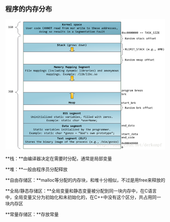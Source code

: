 ## 程序的内存分布

![image-20210710135754428](../img/image-20210710135754428.png)



**栈：**由编译器决定在需要时分配，通常是局部变量

**堆：**一般由程序员分配释放

**自由存储区：**malloc等分配的内存块，和堆十分相似，不过是用free来释放的

**全局/静态存储区：**全局变量和静态变量被分配到同一块内存中，在C语言中，全局变量又分为初始化和未初始化的，在C++中没有这个区分，共占用同一块内存区

**常量存储区：**存放常量

